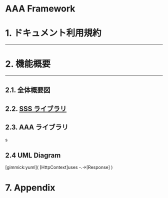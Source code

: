 # AAA Framework

# 1. ドキュメント利用規約
----

# 2. 機能概要
------
## 2.1. 全体概要図
## 2.2. [SSS ライブラリ](mdwiki.html#SSSlib.md)
## 2.3. AAA ライブラリ
s
## 2.4 UML Diagram
[gimmick:yuml]( [HttpContext]uses -.->[Response] )
# 7. Appendix
